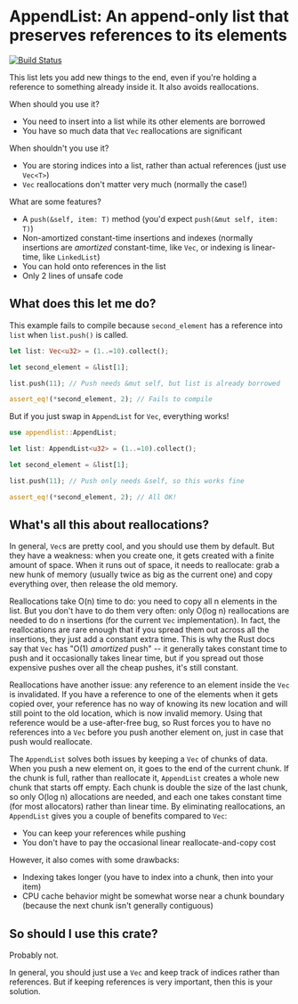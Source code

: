 # AppendList: An append-only list that preserves references to its elements

[![Build Status](https://travis-ci.com/danieldulaney/appendlist.svg?branch=master)](https://travis-ci.com/danieldulaney/appendlist)

This list lets you add new things to the end, even if you're holding a reference
to something already inside it. It also avoids reallocations.

When should you use it?

- You need to insert into a list while its other elements are borrowed
- You have so much data that `Vec` reallocations are significant

When shouldn't you use it?

- You are storing indices into a list, rather than actual references (just use
  `Vec<T>`)
- `Vec` reallocations don't matter very much (normally the case!)

What are some features?

- A `push(&self, item: T)` method (you'd expect `push(&mut self, item: T)`)
- Non-amortized constant-time insertions and indexes (normally insertions are
  *amortized* constant-time, like `Vec`, or indexing is linear-time, like `LinkedList`)
- You can hold onto references in the list
- Only 2 lines of unsafe code

## What does this let me do?

This example fails to compile because `second_element` has a reference into
`list` when `list.push()` is called.

```rust compile_fail
let list: Vec<u32> = (1..=10).collect();

let second_element = &list[1];

list.push(11); // Push needs &mut self, but list is already borrowed

assert_eq!(*second_element, 2); // Fails to compile
```

But if you just swap in `AppendList` for `Vec`, everything works!

```rust
use appendlist::AppendList;

let list: AppendList<u32> = (1..=10).collect();

let second_element = &list[1];

list.push(11); // Push only needs &self, so this works fine

assert_eq!(*second_element, 2); // All OK!
```

## What's all this about reallocations?

In general, `Vec`s are pretty cool, and you should use them by default. But they
have a weakness: when you create
one, it gets created with a finite amount of space. When it runs out of space,
it needs to reallocate: grab a new hunk of memory (usually twice as big as
the current one) and copy everything over, then release the old memory.

Reallocations take O(n) time to do: you need to copy all n elements in the list.
But you don't have to do them very often: only O(log n) reallocations are needed
to do n insertions (for the current `Vec` implementation). In fact, the
reallocations are rare enough that if you spread
them out across all the insertions, they just add a constant extra time.
This is why the Rust docs say that `Vec` has "O(1) *amortized*
push" -- it generally takes constant time to push and it occasionally takes linear
time, but if you spread out those expensive pushes over all the cheap pushes,
it's still constant.

Reallocations have another issue: any reference to an element inside the `Vec`
is invalidated. If you have a reference to one of the elements when it gets
copied over, your reference has no way of knowing its new location and will
still point to the old location, which is now invalid memory. Using that reference
would be a use-after-free bug, so Rust forces you to have no references into a
`Vec` before you push another element on, just in case that push would reallocate.

The `AppendList` solves both issues by keeping a `Vec` of chunks of data. When
you push a new element on, it goes to the end of the current chunk. If the chunk
is full, rather than reallocate it, `AppendList` creates a whole new chunk that
starts off empty. Each
chunk is double the size of the last chunk, so only O(log n) allocations are
needed, and each one takes constant time (for most allocators) rather than linear
time. By eliminating reallocations, an `AppendList` gives you a couple of benefits
compared to `Vec`:

- You can keep your references while pushing
- You don't have to pay the occasional linear reallocate-and-copy cost

However, it also comes with some drawbacks:

- Indexing takes longer (you have to index into a chunk, then into your item)
- CPU cache behavior might be somewhat worse near a chunk boundary (because the
  next chunk isn't generally contiguous)

## So should I use this crate?

Probably not.

In general, you should just use a `Vec` and keep track of indices rather than
references. But if keeping references is very important, then this is your solution.

